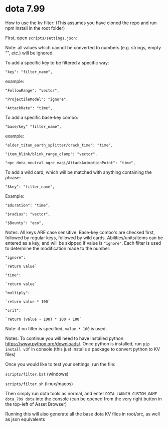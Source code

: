 # dota 7.99

How to use the kv filter: (This assumes you have cloned the repo and run npm install in the root folder)

First, open `scripts/settings.json`:

Note: all values which cannot be converted to numbers (e.g. strings, empty "", etc.) will be ignored.

To add a specific key to be filtered a specific way:

`"key": "filter_name",`

example:

`"FollowRange": "vector",`

`"ProjectileModel": "ignore",`

`"AttackRate": "time",`

To add a specific base-key combo:

`"base/key" "filter_name",`

example:

`"elder_titan_earth_splitter/crack_time": "time",`

`"item_blink/blink_range_clamp": "vector",`

`"npc_dota_neutral_ogre_magi/AttackAnimationPoint": "time",`

To add a wild card, which will be matched with anything containing the phrase:

`"$key": "filter_name",`

Example:

`"$duration": "time",`

`"$radius": "vector",`

`"$Bounty": "eco",`

Notes: All keys ARE case sensitive. Base-key combo's are checked first, followed by regular keys, followed by wild cards. Abilities/units/items can be entered as a key, and will be skipped if value is `"ignore"`. Each filter is used to determine the modification made to the number:

`"ignore":`

    `return value`

`"time":`

    `return value`

`"multiply":`

    `return value * 100`

`"crit":`

    `return (value - 100) * 100 + 100`

Note: if no filter is specified, `value * 100` is used.

Notes: To continue you will need to have installed python https://www.python.org/downloads/. Once python is installed, run `pip install vdf` in console (this just installs a package to convert python to KV files)

Once you would like to test your settings, run the file:

`scripts/filter.bat` (windows)

`scripts/filter.sh` (linux/macos)

Then simply run dota tools as normal, and enter `DOTA_LAUNCH_CUSTOM_GAME dota_799 dota` into the console (can be opened from the very right button in the top-left of Asset Browser)

Running this will also generate all the base dota KV files in root/src, as well as json equivalents
